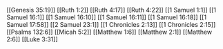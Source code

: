 [[Genesis 35:19]]
[[Ruth 1:2]]
[[Ruth 4:17]]
[[Ruth 4:22]]
[[1 Samuel 1:1]]
[[1 Samuel 16:1]]
[[1 Samuel 16:10]]
[[1 Samuel 16:11]]
[[1 Samuel 16:18]]
[[1 Samuel 17:58]]
[[2 Samuel 23:1]]
[[1 Chronicles 2:13]]
[[1 Chronicles 2:15]]
[[Psalms 132:6]]
[[Micah 5:2]]
[[Matthew 1:6]]
[[Matthew 2:1]]
[[Matthew 2:6]]
[[Luke 3:31]]
